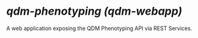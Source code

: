 # _qdm-phenotyping (qdm-webapp)_
A web application exposing the QDM Phenotyping API via REST Services.

